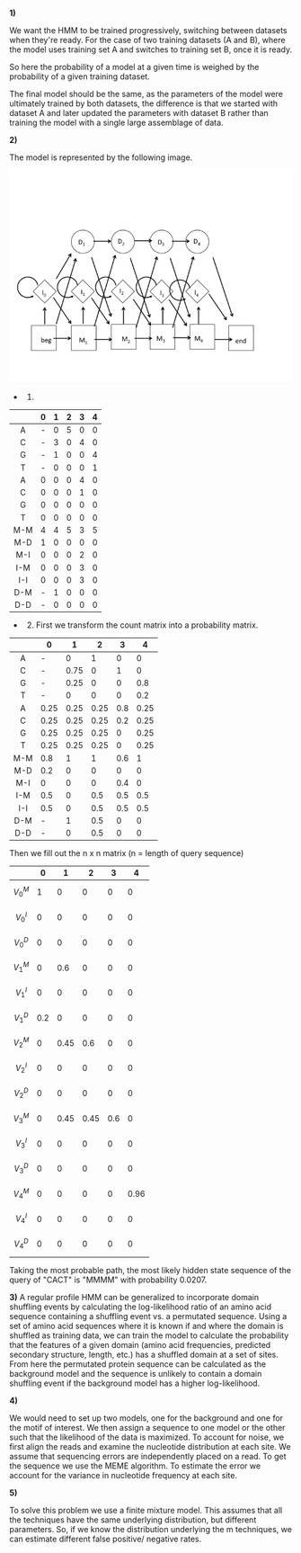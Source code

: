 **1)**

We want the HMM to be trained progressively, switching between datasets when they're ready. For the case of two training datasets (A and B), where the model uses training set A and switches to training set B, once it is ready. 

So here the probability of a model at a given time is weighed by the probability of a given training dataset. 


The final model should be the same, as the parameters of the model were ultimately trained by both datasets, the difference is that we started with dataset A and later updated the parameters with dataset B rather than training the model with a single large assemblage of data. 

**2)**

The model is represented by the following image.


![alt text](./hmk4/Slide1.png)


- 1) 

|   |  0 | 1  | 2  | 3  | 4 |
|:-:|---|---|---|---|---|
| A  | -  | 0  | 5   | 0  | 0  |
| C  | -  | 3  | 0   | 4  | 0  |
|  G | -  | 1  | 0   | 0  | 4  |
|  T | -  | 0  | 0   | 0  | 1  |
|  A | 0  | 0  | 0   |  4 | 0  |
|  C | 0  | 0  | 0   |  1 | 0  |
| G  |  0 | 0  | 0   |  0 | 0  |
| T  |  0 | 0  | 0   |  0 | 0  |
| M-M  | 4 | 4  | 5  |  3 | 5  |
| M-D  | 1 | 0  | 0  |  0 | 0  | 
|  M-I | 0 | 0  | 0  |  2 | 0  |
| I-M  | 0 | 0  | 0  |  3 | 0  |  
|  I-I | 0 | 0  | 0  |  3 | 0  |
| D-M  | - | 1  | 0  |  0 | 0  |
|  D-D | - | 0  | 0  |  0 | 0  |
	
- 2) First we transform the count matrix into a probability matrix. 

|   |  0 | 1  | 2  | 3  | 4 |
|:-:|---|---|---|---|---|
| A  | -  | 0  | 1  | 0  | 0  |
| C  | -  | 0.75 | 0 | 1| 0  |
|  G | -  | 0.25 | 0 | 0  | 0.8|
|  T | -  | 0  | 0   | 0 | 0.2 |
|  A |0.25|0.25|0.25|0.8|0.25|
|  C |0.25|0.25|0.25| 0.2| 0.25|
| G  |0.25|0.25|0.25|  0 |0.25|
| T  |0.25|0.25|0.25|  0 |0.25|
| M-M  |0.8|1 | 1| 0.6| 1 |
| M-D  |0.2| 0  | 0  |  0 | 0  | 
|  M-I | 0 | 0  | 0  |0.4| 0  |
| I-M |0.5| 0  |0.5|0.5|0.5|  
|  I-I |0.5| 0  |0.5|0.5|0.5|
| D-M  | - | 1  |0.5|  0 | 0  |
|  D-D | - | 0  |0.5|  0 | 0  |


Then we fill out the n x n matrix (n = length of query sequence)

|   |  0 | 1  | 2  | 3  | 4 |
|:-:|---|---|---|---|---|
|$$V^{M}_{0}$$ | 1 | 0 | 0 | 0  | 0|
|$$V^{I}_{0}$$ | 0 |0  |0  |0 |0|
|$$V^{D}_{0}$$ |  0| 0 |0  |  0 | 0 |
|$$V^{M}_{1}$$ | 0 | 0.6 |  0|  0 | 0 |
|$$V^{I}_{1}$$ | 0 |0  | 0 |   0| 0 |
|$$V^{D}_{1}$$ | 0.2 | 0 | 0 | 0  |0  |
|$$V^{M}_{2}$$ | 0 | 0.45 | 0.6 | 0 | 0 |
|$$V^{I}_{2}$$ | 0 | 0 | 0 |   0| 0 |
|$$V^{D}_{2}$$ | 0 |0  |  0|  0 | 0 |
|$$V^{M}_{3}$$ |  0|  0.45| 0.45 | 0.6  |0  |
|$$V^{I}_{3}$$ |  0|  0| 0 | 0  | 0 |
|$$V^{D}_{3}$$ |  0|  0|  0| 0  | 0 |
|$$V^{M}_{4}$$ |  0|  0| 0 |  0 | 0.96 |
|$$V^{I}_{4}$$ |  0| 0 |  0|0   | 0 |
|$$V^{D}_{4}$$ |  0|0  | 0 |  0 |  0|

Taking the most probable path, the most likely hidden state sequence of the query of "CACT" is "MMMM" with probability 0.0207.


**3)** A regular profile HMM can be generalized to incorporate domain shuffling events by calculating the log-likelihood ratio of an amino acid sequence containing a shuffling event vs. a permutated sequence. Using a set of amino acid sequences where it is known if and where the domain is shuffled as training data, we can train the model to calculate the probability that the features of a given domain (amino acid frequencies, predicted secondary structure, length, etc.) has a shuffled domain at a set of sites. From here the permutated protein sequence can be calculated as the background model and the sequence is unlikely to contain a domain shuffling event if the background model has a higher log-likelihood.

**4)**

We would need to set up two models, one for the background and one for the motif of interest. We then assign a sequence to one model or the other such that the likelihood of the data is maximized. To account for noise, we first align the reads and examine the nucleotide distribution at each site.  We assume that sequencing errors are independently placed on a read. To get the sequence we use the MEME algorithm. To estimate the error we account for the variance in nucleotide frequency at each site.

**5)**

To solve this problem we use a finite mixture model. This assumes that all the techniques have the same underlying distribution, but different parameters. So, if we know the distribution underlying the m techniques, we can estimate different false positive/ negative rates.